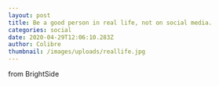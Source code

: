 ```yaml
---
layout: post
title: Be a good person in real life, not on social media.
categories: social
date: 2020-04-29T12:06:10.283Z
author: Colibre
thumbnail: /images/uploads/reallife.jpg
---
```

from BrightSide